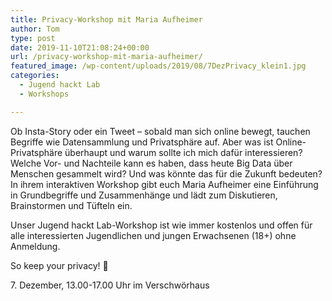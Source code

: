 ```yaml
---
title: Privacy-Workshop mit Maria Aufheimer
author: Tom
type: post
date: 2019-11-10T21:08:24+00:00
url: /privacy-workshop-mit-maria-aufheimer/
featured_image: /wp-content/uploads/2019/08/7DezPrivacy_klein1.jpg
categories:
  - Jugend hackt Lab
  - Workshops

---
```

Ob Insta-Story oder ein Tweet – sobald man sich online bewegt, tauchen Begriffe wie Datensammlung und Privatsphäre auf. Aber was ist Online-Privatsphäre überhaupt und warum sollte ich mich dafür interessieren? Welche Vor- und Nachteile kann es haben, dass heute Big Data über Menschen gesammelt wird? Und was könnte das für die Zukunft bedeuten? In ihrem interaktiven Workshop gibt euch Maria Aufheimer eine Einführung in Grundbegriffe und Zusammenhänge und lädt zum Diskutieren, Brainstormen und Tüfteln ein.

Unser Jugend hackt Lab-Workshop ist wie immer kostenlos und offen für alle interessierten Jugendlichen und jungen Erwachsenen (18+) ohne Anmeldung.

So keep your privacy! 🙂

7\. Dezember, 13.00-17.00 Uhr im Verschwörhaus